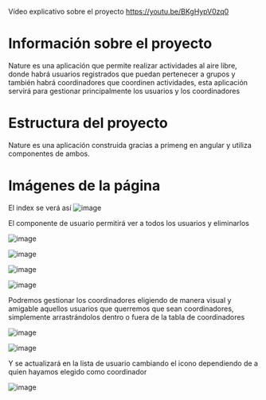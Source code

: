 Vídeo explicativo sobre el proyecto https://youtu.be/BKgHypV0zq0

<h1>Información sobre el proyecto</h1>

Nature es una aplicación que permite realizar actividades al aire libre, donde habrá usuarios registrados que puedan pertenecer a grupos y también habrá coordinadores que coordinen actividades, esta aplicación servirá para gestionar principalmente los usuarios y los coordinadores

<h1>Estructura del proyecto</h1>

Nature es una aplicación construida gracias a primeng en angular y utiliza componentes de ambos.

<h1>Imágenes de la página</h1>

El index se verá así ![image](https://cdn.discordapp.com/attachments/393868752086761475/920066436670558208/img1.png)

El componente de usuario permitirá ver a todos los usuarios y eliminarlos

![image](https://user-images.githubusercontent.com/72435195/145893084-8c019321-fb24-44b8-800c-1bf11301b193.png)

![image](https://user-images.githubusercontent.com/72435195/145893190-7f9f77e9-de43-4e0e-9c66-883e8d9470f5.png)

![image](https://user-images.githubusercontent.com/72435195/145893256-0f015877-ab79-489f-b0ee-f0e87edd88aa.png)

![image](https://user-images.githubusercontent.com/72435195/145893298-b75eb19c-b628-4527-8498-8f55840bc3bf.png)

Podremos gestionar los coordinadores eligiendo de manera visual y amigable aquellos usuarios que querremos que sean coordinadores, simplemente arrastrándolos dentro o fuera de la tabla de coordinadores

![image](https://user-images.githubusercontent.com/72435195/145893483-096eac1e-bfd4-4f59-bf42-1fda8dff018d.png)

![image](https://user-images.githubusercontent.com/72435195/145893499-276554b6-228c-49ba-b39d-666590c0816a.png)

Y se actualizará en la lista de usuario cambiando el icono dependiendo de a quien hayamos elegido como coordinador

![image](https://user-images.githubusercontent.com/72435195/145893604-78704f59-0c3b-4e86-ac03-36fd41f98b89.png)
